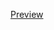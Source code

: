 
[Preview](https://virtually-healthcare.github.io/HL7-FHIR-Implementation-Guide/Questionnaire-DailyPhysicalActivity.json)
